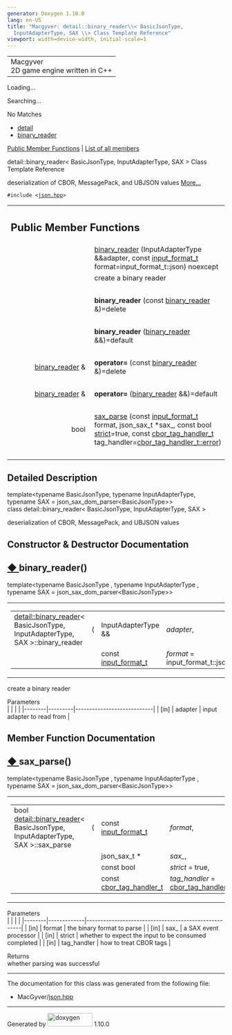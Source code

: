 ```yaml
---
generator: Doxygen 1.10.0
lang: en-US
title: "Macgyver: detail::binary_reader\\< BasicJsonType,
  InputAdapterType, SAX \\> Class Template Reference"
viewport: width=device-width, initial-scale=1
---
```


<div id="top">

<div id="titlearea">

<table data-cellspacing="0" data-cellpadding="0">
<colgroup>
<col style="width: 100%" />
</colgroup>
<tbody>
<tr id="projectrow" class="odd">
<td id="projectalign"><div id="projectname">
Macgyver
</div>
<div id="projectbrief">
2D game engine written in C++
</div></td>
</tr>
</tbody>
</table>

</div>

<div id="main-nav">

</div>

<div id="MSearchSelectWindow"
onmouseover="return searchBox.OnSearchSelectShow()"
onmouseout="return searchBox.OnSearchSelectHide()"
onkeydown="return searchBox.OnSearchSelectKey(event)">

</div>

<div id="MSearchResultsWindow">

<div id="MSearchResults">

<div class="SRPage">

<div id="SRIndex">

<div id="SRResults">

</div>

<div id="Loading" class="SRStatus">

Loading...

</div>

<div id="Searching" class="SRStatus">

Searching...

</div>

<div id="NoMatches" class="SRStatus">

No Matches

</div>

</div>

</div>

</div>

</div>

<div id="nav-path" class="navpath">

- <a href="namespacedetail.html" class="el">detail</a>
- <a href="classdetail_1_1binary__reader.html"
  class="el">binary_reader</a>

</div>

</div>

<div class="header">

<div class="summary">

[Public Member Functions](#pub-methods) \| [List of all
members](classdetail_1_1binary__reader-members.html)

</div>

<div class="headertitle">

<div class="title">

detail::binary_reader\< BasicJsonType, InputAdapterType, SAX \> Class
Template Reference

</div>

</div>

</div>

<div class="contents">

deserialization of CBOR, MessagePack, and UBJSON values
[More...](#details)

`#include <`<a href="json_8hpp_source.html" class="el"><code>json.hpp</code></a>`>`

<table class="memberdecls">
<colgroup>
<col style="width: 50%" />
<col style="width: 50%" />
</colgroup>
<tbody>
<tr class="odd heading">
<td colspan="2"><h2 id="public-member-functions"
class="groupheader"><span id="pub-methods"></span> Public Member
Functions</h2></td>
</tr>
<tr id="r_a5dc3e9216177efe30686876d3faccf52"
class="even memitem:a5dc3e9216177efe30686876d3faccf52">
<td class="memItemLeft" style="text-align: right;"
data-valign="top"> </td>
<td class="memItemRight" data-valign="bottom"><a
href="#a5dc3e9216177efe30686876d3faccf52" class="el">binary_reader</a>
(InputAdapterType &amp;&amp;adapter, const <a
href="namespacedetail.html#a0ab3b338d0eadc6890b72cccef0ea04f"
class="el">input_format_t</a> format=input_format_t::json) noexcept</td>
</tr>
<tr class="odd memdesc:a5dc3e9216177efe30686876d3faccf52">
<td class="mdescLeft"> </td>
<td class="mdescRight">create a binary reader<br />
</td>
</tr>
<tr class="even separator:a5dc3e9216177efe30686876d3faccf52">
<td colspan="2" class="memSeparator"> </td>
</tr>
<tr id="r_a03d3ad5fd319550b8ca4e54ddcf46ba0"
class="odd memitem:a03d3ad5fd319550b8ca4e54ddcf46ba0">
<td class="memItemLeft" style="text-align: right;"
data-valign="top"><span id="a03d3ad5fd319550b8ca4e54ddcf46ba0"></span>
 </td>
<td class="memItemRight"
data-valign="bottom"><strong>binary_reader</strong> (const <a
href="classdetail_1_1binary__reader.html" class="el">binary_reader</a>
&amp;)=delete</td>
</tr>
<tr class="even separator:a03d3ad5fd319550b8ca4e54ddcf46ba0">
<td colspan="2" class="memSeparator"> </td>
</tr>
<tr id="r_a4197fcaec6f876fd9019c0f6a48c7f0d"
class="odd memitem:a4197fcaec6f876fd9019c0f6a48c7f0d">
<td class="memItemLeft" style="text-align: right;"
data-valign="top"><span id="a4197fcaec6f876fd9019c0f6a48c7f0d"></span>
 </td>
<td class="memItemRight"
data-valign="bottom"><strong>binary_reader</strong> (<a
href="classdetail_1_1binary__reader.html" class="el">binary_reader</a>
&amp;&amp;)=default</td>
</tr>
<tr class="even separator:a4197fcaec6f876fd9019c0f6a48c7f0d">
<td colspan="2" class="memSeparator"> </td>
</tr>
<tr id="r_a66cae2a279b02a0f575866d7c26445bc"
class="odd memitem:a66cae2a279b02a0f575866d7c26445bc">
<td class="memItemLeft" style="text-align: right;"
data-valign="top"><span id="a66cae2a279b02a0f575866d7c26445bc"></span>
<a href="classdetail_1_1binary__reader.html"
class="el">binary_reader</a> &amp; </td>
<td class="memItemRight" data-valign="bottom"><strong>operator=</strong>
(const <a href="classdetail_1_1binary__reader.html"
class="el">binary_reader</a> &amp;)=delete</td>
</tr>
<tr class="even separator:a66cae2a279b02a0f575866d7c26445bc">
<td colspan="2" class="memSeparator"> </td>
</tr>
<tr id="r_afe5457eb25503d02f42d4e558dbbf554"
class="odd memitem:afe5457eb25503d02f42d4e558dbbf554">
<td class="memItemLeft" style="text-align: right;"
data-valign="top"><span id="afe5457eb25503d02f42d4e558dbbf554"></span>
<a href="classdetail_1_1binary__reader.html"
class="el">binary_reader</a> &amp; </td>
<td class="memItemRight" data-valign="bottom"><strong>operator=</strong>
(<a href="classdetail_1_1binary__reader.html"
class="el">binary_reader</a> &amp;&amp;)=default</td>
</tr>
<tr class="even separator:afe5457eb25503d02f42d4e558dbbf554">
<td colspan="2" class="memSeparator"> </td>
</tr>
<tr id="r_a8e1b5452ae426e1d7b48761859e7f52d"
class="odd memitem:a8e1b5452ae426e1d7b48761859e7f52d">
<td class="memItemLeft" style="text-align: right;"
data-valign="top">bool </td>
<td class="memItemRight" data-valign="bottom"><a
href="#a8e1b5452ae426e1d7b48761859e7f52d" class="el">sax_parse</a>
(const <a href="namespacedetail.html#a0ab3b338d0eadc6890b72cccef0ea04f"
class="el">input_format_t</a> format, json_sax_t *sax_, const bool <a
href="namespacedetail.html#abe7cfa1fd8fa706ff4392bff9d1a8298a2133fd717402a7966ee88d06f9e0b792"
class="el">strict</a>=true, const <a
href="namespacedetail.html#a7c070b2bf3d61e3d8b8013f6fb18d592"
class="el">cbor_tag_handler_t</a> tag_handler=<a
href="namespacedetail.html#a7c070b2bf3d61e3d8b8013f6fb18d592acb5e100e5a9a3e7f6d1fd97512215282"
class="el">cbor_tag_handler_t::error</a>)</td>
</tr>
<tr class="even separator:a8e1b5452ae426e1d7b48761859e7f52d">
<td colspan="2" class="memSeparator"> </td>
</tr>
</tbody>
</table>

<span id="details"></span>

## Detailed Description

<div class="textblock">

<div class="compoundTemplParams">

template\<typename BasicJsonType, typename InputAdapterType, typename
SAX = json_sax_dom_parser\<BasicJsonType\>\>  
class detail::binary_reader\< BasicJsonType, InputAdapterType, SAX \>

</div>

deserialization of CBOR, MessagePack, and UBJSON values

</div>

## Constructor & Destructor Documentation

<span id="a5dc3e9216177efe30686876d3faccf52"></span>

## <span class="permalink">[◆ ](#a5dc3e9216177efe30686876d3faccf52)</span>binary_reader()

<div class="memitem">

<div class="memproto">

<div class="memtemplate">

template\<typename BasicJsonType , typename InputAdapterType , typename
SAX = json_sax_dom_parser\<BasicJsonType\>\>

</div>

<table class="mlabels">
<colgroup>
<col style="width: 50%" />
<col style="width: 50%" />
</colgroup>
<tbody>
<tr class="odd">
<td class="mlabels-left"><table class="memname">
<tbody>
<tr class="odd">
<td class="memname"><a href="classdetail_1_1binary__reader.html"
class="el">detail::binary_reader</a>&lt; BasicJsonType,
InputAdapterType, SAX &gt;::binary_reader</td>
<td>(</td>
<td class="paramtype">InputAdapterType &amp;&amp;</td>
<td class="paramname"><span class="paramname"><em>adapter</em>,
</span></td>
</tr>
<tr class="even">
<td class="paramkey"></td>
<td></td>
<td class="paramtype">const <a
href="namespacedetail.html#a0ab3b338d0eadc6890b72cccef0ea04f"
class="el">input_format_t</a></td>
<td class="paramname"><span class="paramname"><em>format</em><span
class="paramdefsep"> = </span><span
class="paramdefval">input_format_t::json</span></span> )</td>
</tr>
</tbody>
</table></td>
<td class="mlabels-right"><span class="mlabels"><span
class="mlabel">inline</span><span class="mlabel">explicit</span><span
class="mlabel">noexcept</span></span></td>
</tr>
</tbody>
</table>

</div>

<div class="memdoc">

create a binary reader

Parameters  
|        |         |                            |
|--------|---------|----------------------------|
| \[in\] | adapter | input adapter to read from |

</div>

</div>

## Member Function Documentation

<span id="a8e1b5452ae426e1d7b48761859e7f52d"></span>

## <span class="permalink">[◆ ](#a8e1b5452ae426e1d7b48761859e7f52d)</span>sax_parse()

<div class="memitem">

<div class="memproto">

<div class="memtemplate">

template\<typename BasicJsonType , typename InputAdapterType , typename
SAX = json_sax_dom_parser\<BasicJsonType\>\>

</div>

<table class="mlabels">
<colgroup>
<col style="width: 50%" />
<col style="width: 50%" />
</colgroup>
<tbody>
<tr class="odd">
<td class="mlabels-left"><table class="memname">
<tbody>
<tr class="odd">
<td class="memname">bool <a href="classdetail_1_1binary__reader.html"
class="el">detail::binary_reader</a>&lt; BasicJsonType,
InputAdapterType, SAX &gt;::sax_parse</td>
<td>(</td>
<td class="paramtype">const <a
href="namespacedetail.html#a0ab3b338d0eadc6890b72cccef0ea04f"
class="el">input_format_t</a></td>
<td class="paramname"><span class="paramname"><em>format</em>,
</span></td>
</tr>
<tr class="even">
<td class="paramkey"></td>
<td></td>
<td class="paramtype">json_sax_t *</td>
<td class="paramname"><span class="paramname"><em>sax_</em>,
</span></td>
</tr>
<tr class="odd">
<td class="paramkey"></td>
<td></td>
<td class="paramtype">const bool</td>
<td class="paramname"><span class="paramname"><em>strict</em><span
class="paramdefsep"> = </span><span class="paramdefval">true</span>,
</span></td>
</tr>
<tr class="even">
<td class="paramkey"></td>
<td></td>
<td class="paramtype">const <a
href="namespacedetail.html#a7c070b2bf3d61e3d8b8013f6fb18d592"
class="el">cbor_tag_handler_t</a></td>
<td class="paramname"><span class="paramname"><em>tag_handler</em><span
class="paramdefsep"> = </span><span class="paramdefval"><a
href="namespacedetail.html#a7c070b2bf3d61e3d8b8013f6fb18d592acb5e100e5a9a3e7f6d1fd97512215282"
class="el">cbor_tag_handler_t::error</a></span></span> )</td>
</tr>
</tbody>
</table></td>
<td class="mlabels-right"><span class="mlabels"><span
class="mlabel">inline</span></span></td>
</tr>
</tbody>
</table>

</div>

<div class="memdoc">

Parameters  
|        |             |                                                      |
|--------|-------------|------------------------------------------------------|
| \[in\] | format      | the binary format to parse                           |
| \[in\] | sax\_       | a SAX event processor                                |
| \[in\] | strict      | whether to expect the input to be consumed completed |
| \[in\] | tag_handler | how to treat CBOR tags                               |

<!-- -->

Returns  
whether parsing was successful

</div>

</div>

------------------------------------------------------------------------

The documentation for this class was generated from the following file:

- MacGyver/<a href="json_8hpp_source.html" class="el">json.hpp</a>

</div>

------------------------------------------------------------------------

<span class="small">Generated
by [<img src="doxygen.svg" class="footer" width="104" height="31"
alt="doxygen" />](https://www.doxygen.org/index.html) 1.10.0</span>
